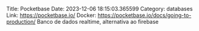 Title: Pocketbase
Date: 2023-12-06 18:15:03.365599
Category: databases
Link: https://pocketbase.io/
Docker: https://pocketbase.io/docs/going-to-production/
Banco de dados realtime, alternativa ao firebase

